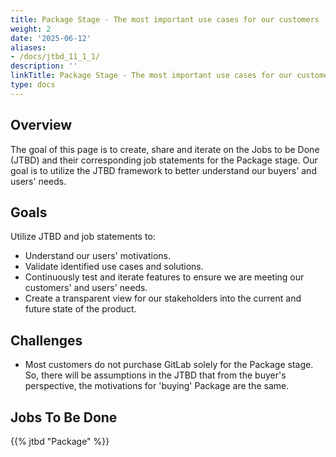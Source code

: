 ```yaml
---
title: Package Stage - The most important use cases for our customers
weight: 2
date: '2025-06-12'
aliases:
- /docs/jtbd_11_1_1/
description: ''
linkTitle: Package Stage - The most important use cases for our customers
type: docs
---
```


## Overview

The goal of this page is to create, share and iterate on the Jobs to be Done (JTBD) and their corresponding job statements for the Package stage. Our goal is to utilize the JTBD framework to better understand our buyers' and users' needs.

## Goals

Utilize JTBD and job statements to:

- Understand our users' motivations.
- Validate identified use cases and solutions.
- Continuously test and iterate features to ensure we are meeting our customers' and users' needs.
- Create a transparent view for our stakeholders into the current and future state of the product.

## Challenges

- Most customers do not purchase GitLab solely for the Package stage. So, there will be assumptions in the JTBD that from the buyer's perspective, the motivations for 'buying' Package are the same.

## Jobs To Be Done

{{% jtbd "Package" %}}
